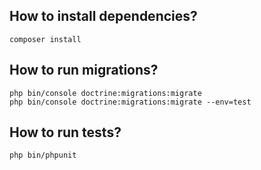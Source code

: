 ## How to install dependencies?

	composer install
	
## How to run migrations?
    
    php bin/console doctrine:migrations:migrate 
    php bin/console doctrine:migrations:migrate --env=test

## How to run tests?

    php bin/phpunit
